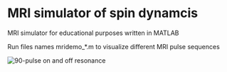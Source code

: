 # MRI simulator of spin dynamcis
MRI simulator for educational purposes written in MATLAB

Run files names mridemo_*.m to visualize different MRI pulse sequences



![90-pulse on and off resonance](https://github.com/markus-nilsson/mri-simulator/blob/main/gif/mridemo_90pulse.gif "90 pulse on and off resonance")
